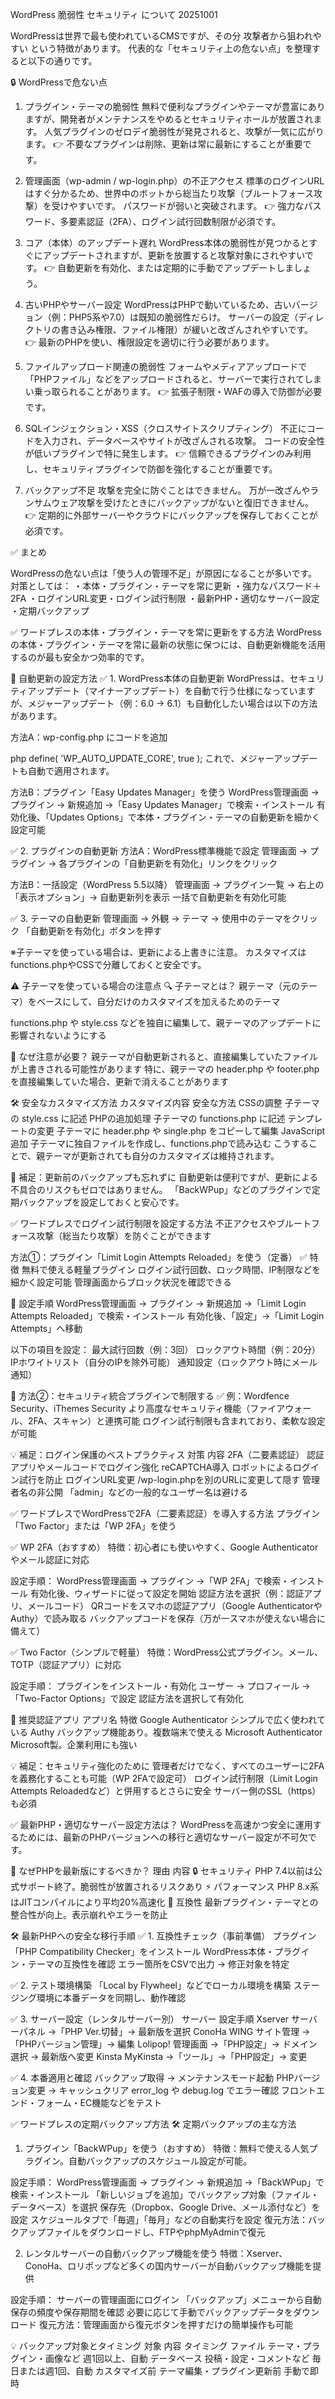 WordPress 脆弱性 セキュリティ について 20251001

WordPressは世界で最も使われているCMSですが、その分 攻撃者から狙われやすい という特徴があります。
代表的な「セキュリティ上の危ない点」を整理すると以下の通りです。

🔒 WordPressで危ない点

1. プラグイン・テーマの脆弱性
無料で便利なプラグインやテーマが豊富にありますが、開発者がメンテナンスをやめるとセキュリティホールが放置されます。
人気プラグインのゼロデイ脆弱性が発見されると、攻撃が一気に広がります。
👉 不要なプラグインは削除、更新は常に最新にすることが重要です。

2. 管理画面（wp-admin / wp-login.php）の不正アクセス
標準のログインURLはすぐ分かるため、世界中のボットから総当たり攻撃（ブルートフォース攻撃）を受けやすいです。
パスワードが弱いと突破されます。
👉 強力なパスワード、多要素認証（2FA）、ログイン試行回数制限が必須です。

3. コア（本体）のアップデート遅れ
WordPress本体の脆弱性が見つかるとすぐにアップデートされますが、更新を放置すると攻撃対象にされやすいです。
👉 自動更新を有効化、または定期的に手動でアップデートしましょう。

4. 古いPHPやサーバー設定
WordPressはPHPで動いているため、古いバージョン（例：PHP5系や7.0）は既知の脆弱性だらけ。
サーバーの設定（ディレクトリの書き込み権限、ファイル権限）が緩いと改ざんされやすいです。
👉 最新のPHPを使い、権限設定を適切に行う必要があります。

5. ファイルアップロード関連の脆弱性
フォームやメディアアップロードで「PHPファイル」などをアップロードされると、サーバーで実行されてしまい乗っ取られることがあります。
👉 拡張子制限・WAFの導入で防御が必要です。

6. SQLインジェクション・XSS（クロスサイトスクリプティング）
不正にコードを入力され、データベースやサイトが改ざんされる攻撃。
コードの安全性が低いプラグインで特に発生します。
👉 信頼できるプラグインのみ利用し、セキュリティプラグインで防御を強化することが重要です。

7. バックアップ不足
攻撃を完全に防ぐことはできません。
万が一改ざんやランサムウェア攻撃を受けたときにバックアップがないと復旧できません。
👉 定期的に外部サーバーやクラウドにバックアップを保存しておくことが必須です。

✅ まとめ

WordPressの危ない点は「使う人の管理不足」が原因になることが多いです。
対策としては：
・本体・プラグイン・テーマを常に更新
・強力なパスワード＋2FA
・ログインURL変更・ログイン試行制限
・最新PHP・適切なサーバー設定
・定期バックアップ


✅ ワードプレスの本体・プラグイン・テーマを常に更新をする方法
WordPressの本体・プラグイン・テーマを常に最新の状態に保つには、自動更新機能を活用するのが最も安全かつ効率的です。

🔄 自動更新の設定方法
✅ 1. WordPress本体の自動更新
WordPressは、セキュリティアップデート（マイナーアップデート）を自動で行う仕様になっていますが、メジャーアップデート（例：6.0 → 6.1）も自動化したい場合は以下の方法があります。

方法A：wp-config.php にコードを追加

php
define( 'WP_AUTO_UPDATE_CORE', true );
これで、メジャーアップデートも自動で適用されます。

方法B：プラグイン「Easy Updates Manager」を使う
WordPress管理画面 → プラグイン → 新規追加 →「Easy Updates Manager」で検索・インストール
有効化後、「Updates Options」で本体・プラグイン・テーマの自動更新を細かく設定可能

✅ 2. プラグインの自動更新
方法A：WordPress標準機能で設定
管理画面 → プラグイン → 各プラグインの「自動更新を有効化」リンクをクリック

方法B：一括設定（WordPress 5.5以降）
管理画面 → プラグイン一覧 → 右上の「表示オプション」→ 自動更新列を表示
一括で自動更新を有効化可能

✅ 3. テーマの自動更新
管理画面 → 外観 → テーマ → 使用中のテーマをクリック
「自動更新を有効化」ボタンを押す

※子テーマを使っている場合は、更新による上書きに注意。
カスタマイズはfunctions.phpやCSSで分離しておくと安全です。

⚠️ 子テーマを使っている場合の注意点
🔍 子テーマとは？
親テーマ（元のテーマ）をベースにして、自分だけのカスタマイズを加えるためのテーマ

functions.php や style.css などを独自に編集して、親テーマのアップデートに影響されないようにする

🧨 なぜ注意が必要？
親テーマが自動更新されると、直接編集していたファイルが上書きされる可能性があります
特に、親テーマの header.php や footer.php を直接編集していた場合、更新で消えることがあります

🛠 安全なカスタマイズ方法
カスタマイズ内容	    安全な方法
CSSの調整	         子テーマの style.css に記述
PHPの追加処理	     子テーマの functions.php に記述
テンプレートの変更	  子テーマに header.php や single.php をコピーして編集
JavaScript追加	     子テーマに独自ファイルを作成し、functions.phpで読み込む
こうすることで、親テーマが更新されても自分のカスタマイズは維持されます。

🔔 補足：更新前のバックアップも忘れずに
自動更新は便利ですが、更新による不具合のリスクもゼロではありません。
「BackWPup」などのプラグインで定期バックアップを設定しておくと安心です。


✅ ワードプレスでログイン試行制限を設定する方法
不正アクセスやブルートフォース攻撃（総当たり攻撃）を防ぐことができます

方法①：プラグイン「Limit Login Attempts Reloaded」を使う（定番）
✅ 特徴
無料で使える軽量プラグイン
ログイン試行回数、ロック時間、IP制限などを細かく設定可能
管理画面からブロック状況を確認できる

🔧 設定手順
WordPress管理画面 → プラグイン → 新規追加 →「Limit Login Attempts Reloaded」で検索・インストール
有効化後、「設定」→「Limit Login Attempts」へ移動

以下の項目を設定：
最大試行回数（例：3回）
ロックアウト時間（例：20分）
IPホワイトリスト（自分のIPを除外可能）
通知設定（ロックアウト時にメール通知）

🔐 方法②：セキュリティ統合プラグインで制限する
✅ 例：Wordfence Security、iThemes Security
より高度なセキュリティ機能（ファイアウォール、2FA、スキャン）と連携可能
ログイン試行制限も含まれており、柔軟な設定が可能

💡 補足：ログイン保護のベストプラクティス
対策	                内容
2FA（二要素認証）	 認証アプリやメールコードでログイン強化
reCAPTCHA導入	    ロボットによるログイン試行を防止
ログインURL変更	     /wp-login.phpを別のURLに変更して隠す
管理者名の非公開	「admin」などの一般的なユーザー名は避ける


✅ ワードプレスでWordPressで2FA（二要素認証）を導入する方法
プラグイン「Two Factor」または「WP 2FA」を使う

✅ WP 2FA（おすすめ）
特徴：初心者にも使いやすく、Google Authenticatorやメール認証に対応

設定手順：
WordPress管理画面 → プラグイン →「WP 2FA」で検索・インストール
有効化後、ウィザードに従って設定を開始
認証方法を選択（例：認証アプリ、メールコード）
QRコードをスマホの認証アプリ（Google AuthenticatorやAuthy）で読み取る
バックアップコードを保存（万が一スマホが使えない場合に備えて）

✅ Two Factor（シンプルで軽量）
特徴：WordPress公式プラグイン。メール、TOTP（認証アプリ）に対応

設定手順：
プラグインをインストール・有効化
ユーザー → プロフィール →「Two-Factor Options」で設定
認証方法を選択して有効化

📱 推奨認証アプリ
アプリ名	                        特徴
Google Authenticator	    シンプルで広く使われている
Authy	                    バックアップ機能あり。複数端末で使える
Microsoft Authenticator	    Microsoft製。企業利用にも強い

💡 補足：セキュリティ強化のために
管理者だけでなく、すべてのユーザーに2FAを義務化することも可能（WP 2FAで設定可）
ログイン試行制限（Limit Login Attempts Reloadedなど）と併用するとさらに安全
サーバー側のSSL（https）も必須


✅ 最新PHP・適切なサーバー設定方法は？
WordPressを高速かつ安全に運用するためには、最新のPHPバージョンへの移行と適切なサーバー設定が不可欠です。

🧠 なぜPHPを最新版にするべきか？
理由	                内容
🔒 セキュリティ	     PHP 7.4以前は公式サポート終了。脆弱性が放置されるリスクあり
⚡ パフォーマンス	PHP 8.x系はJITコンパイルにより平均20%高速化
🔄 互換性	        最新プラグイン・テーマとの整合性が向上。表示崩れやエラーを防止

🛠 最新PHPへの安全な移行手順
✅ 1. 互換性チェック（事前準備）
プラグイン「PHP Compatibility Checker」をインストール
WordPress本体・プラグイン・テーマの互換性を確認
エラー箇所をCSVで出力 → 修正対象を特定

✅ 2. テスト環境構築
「Local by Flywheel」などでローカル環境を構築
ステージング環境に本番データを同期し、動作確認

✅ 3. サーバー設定（レンタルサーバー別）
サーバー	    設定手順
Xserver	    サーバーパネル →「PHP Ver.切替」→ 最新版を選択
ConoHa WING	サイト管理 →「PHPバージョン管理」→ 編集
Lolipop!	管理画面 →「PHP設定」→ ドメイン選択 → 最新版へ変更
Kinsta	    MyKinsta →「ツール」→「PHP設定」→ 変更

✅ 4. 本番適用と確認
バックアップ取得 → メンテナンスモード起動
PHPバージョン変更 → キャッシュクリア
error_log や debug.log でエラー確認
フロントエンド・フォーム・EC機能などをテスト


✅ ワードプレスの定期バックアップ方法
🛠 定期バックアップの主な方法
1. プラグイン「BackWPup」を使う（おすすめ）
特徴：無料で使える人気プラグイン。自動バックアップのスケジュール設定が可能。

設定手順：
WordPress管理画面 → プラグイン → 新規追加 →「BackWPup」で検索・インストール
「新しいジョブを追加」でバックアップ対象（ファイル・データベース）を選択
保存先（Dropbox、Google Drive、メール添付など）を設定
スケジュールタブで「毎週」「毎月」などの自動実行を設定
復元方法：バックアップファイルをダウンロードし、FTPやphpMyAdminで復元

2. レンタルサーバーの自動バックアップ機能を使う
特徴：Xserver、ConoHa、ロリポップなど多くの国内サーバーが自動バックアップ機能を提供

設定手順：
サーバーの管理画面にログイン
「バックアップ」メニューから自動保存の頻度や保存期間を確認
必要に応じて手動でバックアップデータをダウンロード
復元方法：管理画面から復元ボタンを押すだけの簡単操作も可能

💡 バックアップ対象とタイミング
対象	        内容	                        タイミング
ファイル	    テーマ・プラグイン・画像など	週1回以上、自動
データベース	投稿・設定・コメントなど	    毎日または週1回、自動
カスタマイズ前	テーマ編集・プラグイン更新前	 手動で即時